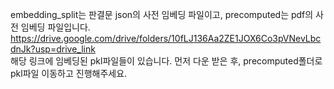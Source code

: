 embedding_split는 판결문 json의 사전 임베딩 파일이고, precomputed는 pdf의 사전 임베딩 파일입니다.    https://drive.google.com/drive/folders/10fLJ136Aa2ZE1JOX6Co3pVNevLbcdnJk?usp=drive_link        
해당 링크에 임베딩된 pkl파일들이 있습니다. 먼저 다운 받은 후, precomputed폴더로 pkl파일 이동하고 진행해주세요.
